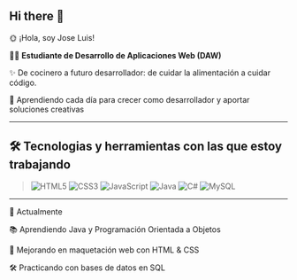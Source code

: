 ## Hi there 👋

:sun_with_face: ¡Hola, soy Jose Luis!

👩‍💻 **Estudiante de Desarrollo de Aplicaciones Web (DAW)**  

✨ De cocinero a futuro desarrollador: de cuidar la alimentación a cuidar código.

🚀 Aprendiendo cada día para crecer como desarrollador y aportar soluciones creativas

---

## 🛠️ Tecnologias y herramientas con las que estoy trabajando
> ![HTML5](https://img.shields.io/badge/-HTML5-E34F26?style=flat&logo=html5&logoColor=white)
> ![CSS3](https://img.shields.io/badge/-CSS3-1572B6?style=flat&logo=css3&logoColor=white)
> ![JavaScript](https://img.shields.io/badge/-JavaScript-F7DF1E?style=flat&logo=javascript&logoColor=black)
> ![Java](https://img.shields.io/badge/Java-ED8B00?style=flat&logo=openjdk&logoColor=white)
> ![C#](https://img.shields.io/badge/C%23-239120?style=flat&logo=c-sharp&logoColor=white)
> ![MySQL](https://img.shields.io/badge/MySQL-005C84?style=flat&logo=mysql&logoColor=white)
---
🌱 Actualmente  

📚 Aprendiendo Java y Programación Orientada a Objetos  

🎨 Mejorando en maquetación web con HTML & CSS  

🛠️ Practicando con bases de datos en SQL


